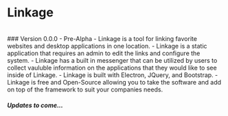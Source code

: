 # Linkage
</br>
### Version 0.0.0 - Pre-Alpha
- Linkage is a tool for linking favorite websites and desktop applications in one location.
- Linkage is a static application that requires an admin to edit the links and configure the system.
- Linkage has a built in messenger that can be utilized by users to collect vauluble information on the applications that they would like to see inside of Linkage.
- Linkage is built with Electron, JQuery, and Bootstrap.
- Linkage is free and Open-Source allowing you to take the software and add on top of the framework to suit your companies needs.

##### Updates to come...
